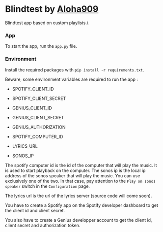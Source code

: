 # Blindtest by [Aloha909](https://github.com/Aloha909)

Blindtest app based on custom playlists.\

### App
To start the app, run the `app.py` file.


### Environment
Install the required packages with `pip install -r requirements.txt`.

Beware, some environment variables are required to run the app : 
- SPOTIFY_CLIENT_ID
- SPOTIFY_CLIENT_SECRET


- GENIUS_CLIENT_ID
- GENIUS_CLIENT_SECRET
- GENIUS_AUTHORIZATION


- SPOTIFY_COMPUTER_ID


- LYRICS_URL


- SONOS_IP

The spotify computer id is the id of the computer that will play the music. It is used to start playback on the computer. The sonos ip is the local ip address of the sonos speaker that will play the music. You can use exclusively one of the two. In that case, pay attention to the `Play on sonos speaker` switch in the `Configuration` page.

The lyrics url is the url of the lyrics server (source code will come soon). 

You have to create a Spotify app on the Spotify developer dashboard to get the client id and client secret.

You also have to create a Genius developper account to get the client id, client secret and authorization token.
